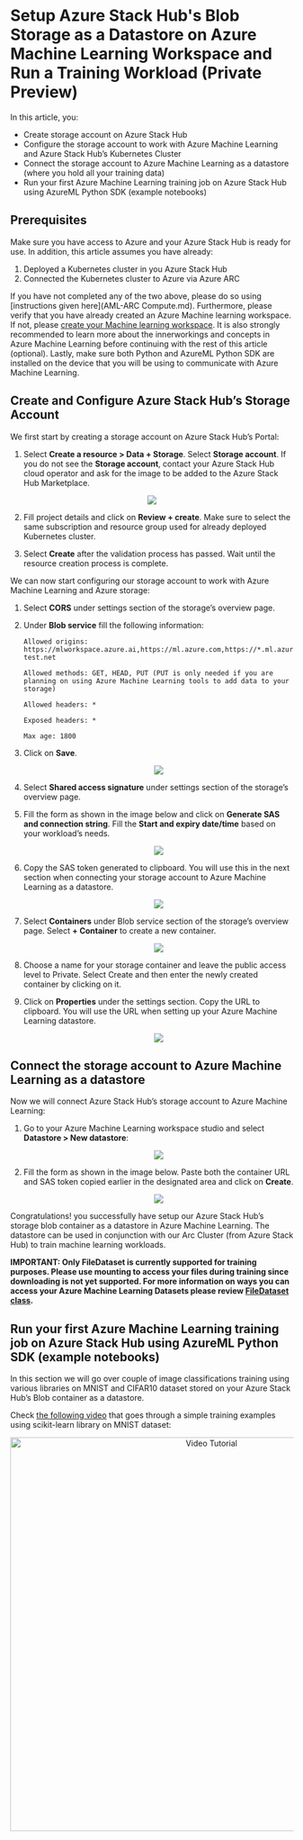 # Setup Azure Stack Hub's Blob Storage as a Datastore on Azure Machine Learning Workspace and Run a Training Workload (Private Preview)

In this article, you:
*	Create storage account on Azure Stack Hub
*	Configure the storage account to work with Azure Machine Learning and Azure Stack Hub’s Kubernetes Cluster
*	Connect the storage account to Azure Machine Learning as a datastore (where you hold all your training data) 
*	Run your first Azure Machine Learning training job on Azure Stack Hub using AzureML Python SDK (example notebooks)




## Prerequisites

Make sure you have access to Azure and your Azure Stack Hub is ready for use. In addition, this article assumes you have already:

1. Deployed a Kubernetes cluster in you Azure Stack Hub
2. Connected the Kubernetes cluster to Azure via Azure ARC

If you have not completed any of the two above, please do so using [instructions given here](AML-ARC Compute.md). Furthermore, please verify that you have already created an Azure Machine learning workspace. If not, please [create your Machine learning workspace](https://docs.microsoft.com/en-us/azure/machine-learning/concept-workspace#-create-a-workspace). It is also strongly recommended to learn more about the innerworkings and concepts in Azure Machine Learning before continuing with the rest of this article (optional). Lastly, make sure both Python and AzureML Python SDK are installed on the device that you will be using to communicate with Azure Machine Learning. 


## Create and Configure Azure Stack Hub’s Storage Account

We first start by creating a storage account on Azure Stack Hub’s Portal:

1. Select **Create a resource > Data + Storage**. Select **Storage account**. If you do not see the **Storage account**, contact your Azure Stack Hub cloud operator and ask for the image to be added to the Azure Stack Hub Marketplace.

<p align="center">
  <img src="imgs/Cstorage.png" />
</p>

2. Fill project details and click on **Review + create**. Make sure to select the same subscription and resource group used for already deployed Kubernetes cluster.

3.	Select **Create** after the validation process has passed. Wait until the resource creation process is complete. 

We can now start configuring our storage account to work with Azure Machine Learning and Azure storage:

1.	Select **CORS** under settings section of the storage’s overview page. 
2.	Under **Blob service** fill the following information:
    
        Allowed origins: https://mlworkspace.azure.ai,https://ml.azure.com,https://*.ml.azure.com,https://mlworkspacecanary.azure.ai,https://mlworkspace.azureml-test.net
    
        Allowed methods: GET, HEAD, PUT (PUT is only needed if you are planning on using Azure Machine Learning tools to add data to your storage)
    
        Allowed headers: *
    
        Exposed headers: *
    
        Max age: 1800

3.	Click on **Save**.

    <p align="center">
      <img src="imgs/cors.png" />
    </p>
    
4.	Select **Shared access signature** under settings section of the storage’s overview page. 
5.	Fill the form as shown in the image below and click on **Generate SAS and connection string**. Fill the **Start and expiry date/time** based on your workload’s needs.

    <p align="center">
      <img src="imgs/sas.png" />
    </p>

6.	Copy the SAS token generated to clipboard. You will use this in the next section when connecting your storage account to Azure Machine Learning as a datastore.

    <p align="center">
      <img src="imgs/sas-token.png" />
    </p>
    
7.	Select **Containers** under Blob service section of the storage’s overview page. Select **+ Container**  to create a new container.

    <p align="center">
      <img src="imgs/container.png" />
    </p>
    
8.	Choose a name for your storage container and leave the public access level to Private. Select Create and then enter the newly created container by clicking on it.
9.	Click on **Properties** under the settings section. Copy the URL to clipboard. You will use the URL when setting up your Azure Machine Learning datastore.

    <p align="center">
      <img src="imgs/url.png" />
    </p>
    

## Connect the storage account to Azure Machine Learning as a datastore

Now we will connect Azure Stack Hub’s storage account to Azure Machine Learning:

1. Go to your Azure Machine Learning workspace studio and select **Datastore > New datastore**:

    <p align="center">
      <img src="imgs/datastore.png" />
    </p>
    
2.	Fill the form as shown in the image below. Paste both the container URL and SAS token copied earlier in the designated area and click on **Create**.


    <p align="center">
      <img src="imgs/datastore-set.png" />
    </p>

Congratulations! you successfully have setup our Azure Stack Hub’s storage blob container as a datastore in Azure Machine Learning. The datastore can be used in conjunction with our Arc Cluster (from Azure Stack Hub) to train machine learning workloads.

**IMPORTANT: Only FileDataset is currently supported for training purposes. Please use mounting to access your files during training since downloading is not yet supported. For more information on ways you can access your Azure Machine Learning Datasets please review [FileDataset class](https://docs.microsoft.com/en-us/python/api/azureml-core/azureml.data.filedataset?view=azure-ml-py).**

## Run your first Azure Machine Learning training job on Azure Stack Hub using AzureML Python SDK (example notebooks)

In this section we will go over couple of image classifications training using various libraries on MNIST and CIFAR10 dataset stored on your Azure Stack Hub’s Blob container as a datastore. 

Check [the following video](https://msit.microsoftstream.com/video/51f7a3ff-0400-b9eb-2703-f1eb38bc6232) that goes through a simple training examples using scikit-learn library on MNIST dataset:


<a href="https://msit.microsoftstream.com/video/51f7a3ff-0400-b9eb-2703-f1eb38bc6232" target="_blank"><p align="center"><img src="imgs/vid-img.png" alt="Video Tutorial" class="center" width="700"></p></a>

